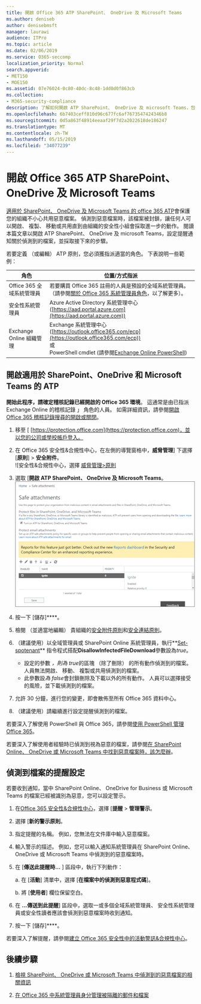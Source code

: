 ```yaml
---
title: 開啟 Office 365 ATP SharePoint、 OneDrive 及 Microsoft Teams
ms.author: deniseb
author: denisebmsft
manager: laurawi
audience: ITPro
ms.topic: article
ms.date: 02/06/2019
ms.service: O365-seccomp
localization_priority: Normal
search.appverid:
- MET150
- MOE150
ms.assetid: 07e76024-0c80-40dc-8c48-1dd0d0f863cb
ms.collection:
- M365-security-compliance
description: 了解如何開啟 ATP SharePoint、 OneDrive 及 microsoft Teams，包括如何設定警示，偵測到的檔案。
ms.openlocfilehash: 6b7403ceff810d96c677fc6af7673547424346b8
ms.sourcegitcommit: 0d5a863f48914eeaaf29f7d2a2022618de186247
ms.translationtype: MT
ms.contentlocale: zh-TW
ms.lasthandoff: 05/15/2019
ms.locfileid: "34077239"
---
```

# <a name="turn-on-office-365-atp-for-sharepoint-onedrive-and-microsoft-teams"></a>開啟 Office 365 ATP SharePoint、 OneDrive 及 Microsoft Teams

[適用於 SharePoint、 OneDrive 及 Microsoft Teams 的 office 365 ATP](atp-for-spo-odb-and-teams.md)會保護您的組織不小心共用惡意檔案。 偵測到惡意檔案時，該檔案被封鎖，讓任何人可以開啟、 複製、 移動或共用直到由組織的安全性小組會採取進一步的動作。 閱讀本篇文章以開啟 ATP SharePoint、 OneDrive 及 microsoft Teams，設定提醒通知關於偵測到的檔案，並採取接下來的步驟。 
  
若要定義 （或編輯） ATP 原則，您必須獲指派適當的角色。 下表說明一些範例：

|角色  |位置/方式指派  |
|---------|---------|
|Office 365 全域系統管理員 |若要購買 Office 365 註冊的人員是預設的全域系統管理員。 （請參閱[關於 Office 365 系統管理員角色](https://docs.microsoft.com/office365/admin/add-users/about-admin-roles)，以了解更多）。         |
|安全性系統管理員 |Azure Active Directory 系統管理中心 ([https://aad.portal.azure.com](https://aad.portal.azure.com))|
|Exchange Online 組織管理 |Exchange 系統管理中心 ([https://outlook.office365.com/ecp](https://outlook.office365.com/ecp)) <br>或 <br>  PowerShell cmdlet (請參閱[Exchange Online PowerShell](https://docs.microsoft.com/powershell/exchange/exchange-online/exchange-online-powershell?view=exchange-ps)) |
  
## <a name="turn-on-atp-for-sharepoint-onedrive-and-microsoft-teams"></a>開啟適用於 SharePoint、OneDrive 和 Microsoft Teams 的 ATP

**開始此程序，請確定稽核記錄已經開啟的 Office 365 環境**。 這通常是由已指派 Exchange Online 的稽核記錄 」 角色的人員。 如需詳細資訊，請參閱[開啟 Office 365 稽核記錄搜尋的開啟或關閉](turn-audit-log-search-on-or-off.md)。
  
1. 移至 [ [https://protection.office.com](https://protection.office.com)，並以您的公司或學校帳戶登入。
    
2. 在 Office 365 安全性&amp;合規性中心，在左側的導覽窗格中，**威脅管理**] 下選擇 [**原則**] \> **安全附件**。 <br/>![安全性&amp;合規性中心，選擇 [威脅管理\>原則](media/08849c91-f043-4cd1-a55e-d440c86442f2.png)
  
3. 選取 [**開啟 ATP SharePoint、 OneDrive 及 Microsoft Teams**。<br/>![開啟進階的威脅防護的 SharePoint Online、 商務用 OneDrive 和 Microsoft Teams](media/48cfaace-59cc-4e60-bf86-05ff6b99bdbf.png)
  
4. 按一下 [儲存]****。
    
5. 檢閱 （並適當地編輯） 貴組織的[安全附件原則](set-up-atp-safe-attachments-policies.md)和[安全連結原則](set-up-atp-safe-links-policies.md)。
    
6. （建議使用）以全域管理員或 SharePoint Online 系統管理員，執行**[Set-spotenant](https://docs.microsoft.com/powershell/module/sharepoint-online/Set-SPOTenant?view=sharepoint-ps)** 指令程式搭配**DisallowInfectedFileDownload**參數設為*true*。 <br/>
      - 設定的參數 *，則為 true*的區塊 （除了刪除） 的所有動作偵測到的檔案。 人員無法開啟、 移動、 複製或共用偵測到的檔案。
      - 此參數設*為 false*會封鎖刪除及下載以外的所有動作。 人員可以選擇接受的風險，並下載偵測到的檔案。  
   
7. 允許 30 分鐘，進行您的變更，即會散佈至所有 Office 365 資料中心。
    
8. （建議使用）請繼續進行設定提醒偵測到的檔案。
    
若要深入了解使用 PowerShell 與 Office 365，請參閱[使用 PowerShell 管理 Office 365](https://docs.microsoft.com/office365/enterprise/powershell/manage-office-365-with-office-365-powershell)。 

若要深入了解使用者經驗時已偵測到視為惡意的檔案，請參閱[在 SharePoint Online、 OneDrive 或 Microsoft Teams 中找到惡意檔案時，該怎麼辦](https://support.office.com/article/01e902ad-a903-4e0f-b093-1e1ac0c37ad2)。 
  
## <a name="set-up-alerts-for-detected-files"></a>偵測到檔案的提醒設定

若要收到通知，當中 SharePoint Online、 OneDrive for Business 或 Microsoft Teams 的檔案已經被識別為惡意，您可以設定警示。
  
1. 在[Office 365 安全性&amp;合規性中心](https://protection.office.com)，選擇 [**提醒** \> **管理警示**。
    
2. 選擇 [**新的警示原則**。
    
3. 指定提醒的名稱。 例如，您無法在文件庫中輸入惡意檔案。
    
4. 輸入警示的描述。 例如，您可以輸入通知系統管理員在 SharePoint Online、 OneDrive 或 Microsoft Teams 中偵測到的惡意檔案時。
    
5. 在 [**傳送此提醒時...** ] 區段中，執行下列動作： 
    
    a. 在 [**活動**] 清單中，選擇 [**在檔案中的偵測到惡意程式碼**]。
    
    b. 將 [**使用者**] 欄位保留空白。 
    
6. 在 **...傳送到此提醒**] 區段中，選取一或多個全域系統管理員、 安全性系統管理員或安全性讀者應該會偵測到惡意檔案時收到通知。 
    
7. 按一下 [儲存]****。
    
若要深入了解提醒，請參閱[建立 Office 365 安全性中的活動警訊&amp;合規性中心](create-activity-alerts.md)。 
  
## <a name="next-steps"></a>後續步驟

1. [檢視 SharePoint、 OneDrive 或 Microsoft Teams 中偵測到的惡意檔案的相關資訊](malicious-files-detected-in-spo-odb-or-teams.md)
    
2. [在 Office 365 中系統管理員身分管理被隔離的郵件和檔案](manage-quarantined-messages-and-files.md)
    

  

